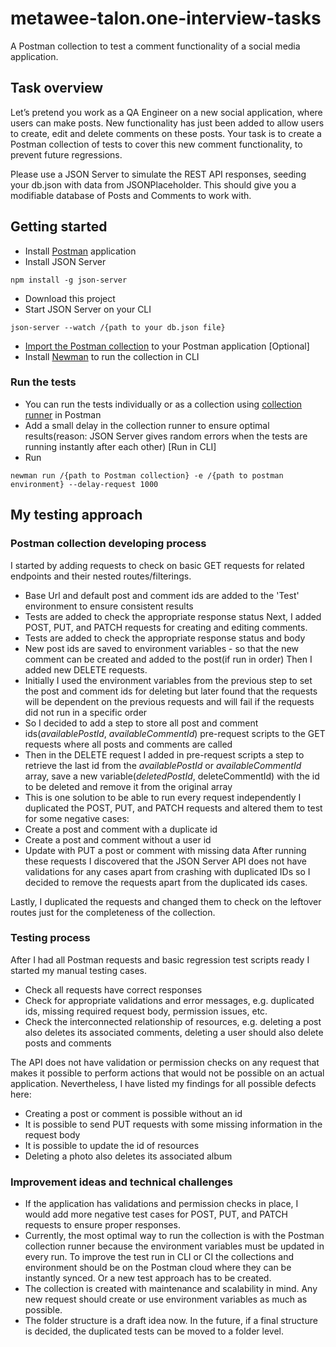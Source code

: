 # metawee-talon.one-interview-tasks

A Postman collection to test a comment functionality of a social media application.

## Task overview

Let’s pretend you work as a QA Engineer on a new social application, where users can make posts.
New functionality has just been added to allow users to create, edit and delete comments on these posts.
Your task is to create a Postman collection of tests to cover this new comment functionality, to prevent future regressions.

Please use a JSON Server to simulate the REST API responses, seeding your db.json with data from JSONPlaceholder.
This should give you a modifiable database of Posts and Comments to work with.

## Getting started

- Install [Postman](https://www.postman.com/downloads/) application
- Install JSON Server

```
npm install -g json-server
```

- Download this project
- Start JSON Server on your CLI

```
json-server --watch /{path to your db.json file}
```

- [Import the Postman collection](https://learning.postman.com/docs/getting-started/importing-and-exporting-data/) to your Postman application
  [Optional]
- Install [Newman](https://www.npmjs.com/package/newman) to run the collection in CLI

### Run the tests

- You can run the tests individually or as a collection using [collection runner](https://learning.postman.com/docs/collections/running-collections/intro-to-collection-runs/) in Postman
- Add a small delay in the collection runner to ensure optimal results(reason: JSON Server gives random errors when the tests are running instantly after each other)
  [Run in CLI]
- Run

```
newman run /{path to Postman collection} -e /{path to postman environment} --delay-request 1000
```

## My testing approach

### Postman collection developing process

I started by adding requests to check on basic GET requests for related endpoints and their nested routes/filterings.

- Base Url and default post and comment ids are added to the 'Test' environment to ensure consistent results
- Tests are added to check the appropriate response status
  Next, I added POST, PUT, and PATCH requests for creating and editing comments.
- Tests are added to check the appropriate response status and body
- New post ids are saved to environment variables - so that the new comment can be created and added to the post(if run in order)
  Then I added new DELETE requests.
- Initially I used the environment variables from the previous step to set the post and comment ids for deleting but later found that the requests will be dependent on the previous requests and will fail if the requests did not run in a specific order
- So I decided to add a step to store all post and comment ids(_availablePostId_, _availableCommentId_) pre-request scripts to the GET requests where all posts and comments are called
- Then in the DELETE request I added in pre-request scripts a step to retrieve the last id from the _availablePostId_ or _availableCommentId_ array, save a new variable(_deletedPostId_, deleteCommentId) with the id to be deleted and remove it from the original array
- This is one solution to be able to run every request independently
  I duplicated the POST, PUT, and PATCH requests and altered them to test for some negative cases:
- Create a post and comment with a duplicate id
- Create a post and comment without a user id
- Update with PUT a post or comment with missing data
  After running these requests I discovered that the JSON Server API does not have validations for any cases apart from crashing with duplicated IDs so I decided to remove the requests apart from the duplicated ids cases.

Lastly, I duplicated the requests and changed them to check on the leftover routes just for the completeness of the collection.

### Testing process

After I had all Postman requests and basic regression test scripts ready I started my manual testing cases.

- Check all requests have correct responses
- Check for appropriate validations and error messages, e.g. duplicated ids, missing required request body, permission issues, etc.
- Check the interconnected relationship of resources, e.g. deleting a post also deletes its associated comments, deleting a user should also delete posts and comments

The API does not have validation or permission checks on any request that makes it possible to perform actions that would not be possible on an actual application. Nevertheless, I have listed my findings for all possible defects here:

- Creating a post or comment is possible without an id
- It is possible to send PUT requests with some missing information in the request body
- It is possible to update the id of resources
- Deleting a photo also deletes its associated album

### Improvement ideas and technical challenges

- If the application has validations and permission checks in place, I would add more negative test cases for POST, PUT, and PATCH requests to ensure proper responses.
- Currently, the most optimal way to run the collection is with the Postman collection runner because the environment variables must be updated in every run. To improve the test run in CLI or CI the collections and environment should be on the Postman cloud where they can be instantly synced. Or a new test approach has to be created.
- The collection is created with maintenance and scalability in mind. Any new request should create or use environment variables as much as possible.
- The folder structure is a draft idea now. In the future, if a final structure is decided, the duplicated tests can be moved to a folder level.
